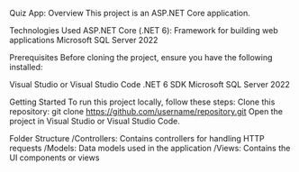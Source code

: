 Quiz App:
Overview
This project is an ASP.NET Core application.

Technologies Used
ASP.NET Core (.NET 6): Framework for building web applications
Microsoft SQL Server 2022

Prerequisites
Before cloning the project, ensure you have the following installed:

Visual Studio or Visual Studio Code
.NET 6 SDK
Microsoft SQL Server 2022

Getting Started
To run this project locally, follow these steps:
Clone this repository: git clone https://github.com/username/repository.git
Open the project in Visual Studio or Visual Studio Code.



Folder Structure
/Controllers: Contains controllers for handling HTTP requests
/Models: Data models used in the application
/Views: Contains the UI components or views
